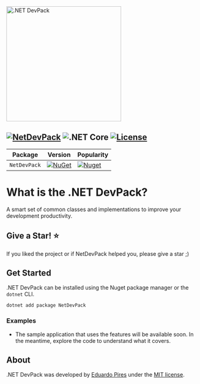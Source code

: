 <img src="https://repository-images.githubusercontent.com/268701472/8bf84980-a6ce-11ea-83da-e2133c5a3a7a" alt=".NET DevPack" width="300px" />

[![NetDevPack](https://github.com/NetDevPack/NetDevPack/actions/workflows/publish.yml/badge.svg)](https://github.com/NetDevPack/NetDevPack/actions/workflows/publish.yml)
![.NET Core](https://github.com/NetDevPack/NetDevPack/workflows/.NET%20Core/badge.svg)
[![License](http://img.shields.io/github/license/NetDevPack/NetDevPack.svg)](LICENSE)
---

| Package |  Version | Popularity |
| ------- | ----- | ----- |
| `NetDevPack` | [![NuGet](https://img.shields.io/nuget/v/NetDevPack.svg)](https://nuget.org/packages/NetDevPack) | [![Nuget](https://img.shields.io/nuget/dt/NetDevPack.svg)](https://nuget.org/packages/NetDevPack) |

What is the .NET DevPack?
=====================
A smart set of common classes and implementations to improve your development productivity.

## Give a Star! :star:
If you liked the project or if NetDevPack helped you, please give a star ;)

## Get Started
.NET DevPack can be installed using the Nuget package manager or the `dotnet` CLI.

```
dotnet add package NetDevPack
```

### Examples
- The sample application that uses the features will be available soon. In the meantime, explore the code to understand what it covers. 

## About
.NET DevPack was developed by [Eduardo Pires](http://eduardopires.net.br) under the [MIT license](LICENSE).
